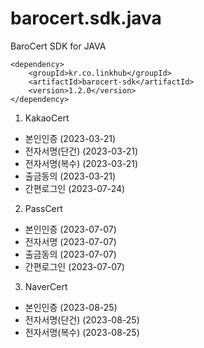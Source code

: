 barocert.sdk.java
================

BaroCert SDK for JAVA

    <dependency>
        <groupId>kr.co.linkhub</groupId>
        <artifactId>barocert-sdk</artifactId>
        <version>1.2.0</version>
    </dependency>

1. KakaoCert 
  - 본인인증 (2023-03-21)
  - 전자서명(단건) (2023-03-21)
  - 전자서명(복수) (2023-03-21)
  - 출금동의 (2023-03-21)
  - 간편로그인 (2023-07-24)

2. PassCert
  - 본인인증 (2023-07-07)
  - 전자서명 (2023-07-07)
  - 출금동의 (2023-07-07)
  - 간편로그인 (2023-07-07)

3. NaverCert
  - 본인인증 (2023-08-25)
  - 전자서명(단건) (2023-08-25)
  - 전자서명(복수) (2023-08-25)
